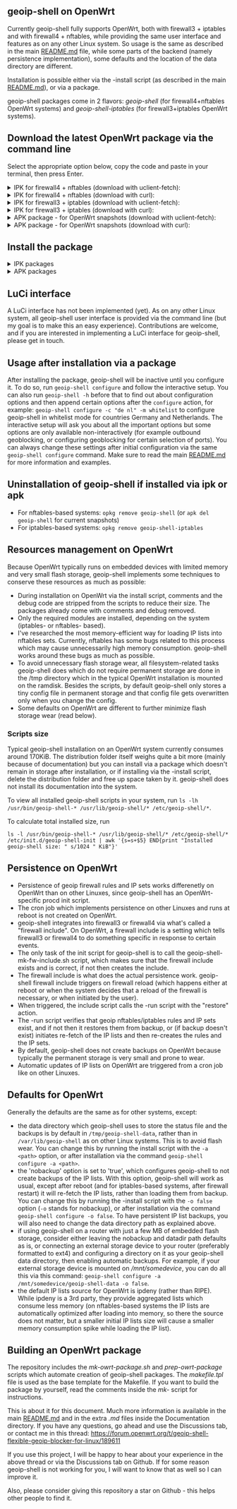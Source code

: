 ## geoip-shell on OpenWrt

Currently geoip-shell fully supports OpenWrt, both with firewall3 + iptables and with firewall4 + nftables, while providing the same user interface and features as on any other Linux system. So usage is the same as described in the main [README.md](/README.md) file, while some parts of the backend (namely persistence implementation), some defaults and the location of the data directory are different.

Installation is possible either via the -install script (as described in the main [README.md](/README.md)), or via a package. 

geoip-shell packages come in 2 flavors: _geoip-shell_ (for firewall4+nftables OpenWrt systems) and _geoip-shell-iptables_ (for firewall3+iptables OpenWrt systems).

## Download the latest OpenWrt package via the command line
Select the appropriate option below, copy the code and paste in your terminal, then press Enter.

<details><summary>IPK for firewall4 + nftables (download with uclient-fetch):</summary>

```
link="$(uclient-fetch https://api.github.com/repos/friendly-bits/geoip-shell/releases -O - | sed 's/\\r//g;s/\\n/\n/g' | grep -m1 -oE 'https://github.com/friendly-bits/geoip-shell/releases/download/v[0-9.]+/geoip-shell_[0-9.]+-r[0-9]+\.ipk')"
filename="${link##*/}"
if [ -n "$filename" ]; then
	uclient-fetch -O "$filename" "$link" &&
	echo "File saved as '$filename'."
else
	echo "Fetch failed. Please download geoip-shell manually."
fi
```
</details>

<details><summary>IPK for firewall4 + nftables (download with curl):</summary>

```
curl -LO "$(curl -s https://api.github.com/repos/friendly-bits/geoip-shell/releases | grep -m1 -oE 'https://github.com/friendly-bits/geoip-shell/releases/download/v[0-9.]+/geoip-shell_[0-9.]+-r[0-9]+\.ipk')"
```
</details>

<details><summary>IPK for firewall3 + iptables (download with uclient-fetch):</summary>

```
link="$(uclient-fetch https://api.github.com/repos/friendly-bits/geoip-shell/releases -O - | sed 's/\\r//g;s/\\n/\n/g' | grep -m1 -oE 'https://github.com/friendly-bits/geoip-shell/releases/download/v[0-9.]+/geoip-shell-iptables_[0-9.]+-r[0-9]+\.ipk')"
filename="${link##*/}"
if [ -n "$filename" ]; then
	uclient-fetch -O "$filename" "$link" &&
	echo "File saved as '$filename'."
else
	echo "Fetch failed. Please download geoip-shell manually."
fi
```
</details>

<details><summary>IPK for firewall3 + iptables (download with curl):</summary>

```
curl -LO "$(curl -s https://api.github.com/repos/friendly-bits/geoip-shell/releases | grep -m1 -oE 'https://github.com/friendly-bits/geoip-shell/releases/download/v[0-9.]+/geoip-shell-iptables_[0-9.]+-r[0-9]+\.ipk')"
```
</details>

<details><summary>APK package - for OpenWrt snapshots (download with uclient-fetch):</summary>

```
link="$(uclient-fetch https://api.github.com/repos/friendly-bits/geoip-shell/releases -O - | sed 's/\\r//g;s/\\n/\n/g' | grep -m1 -oE 'https://github.com/friendly-bits/geoip-shell/releases/download/v[0-9.]+/geoip-shell_[0-9.]+-r[0-9]+\.apk')"
filename="${link##*/}"
if [ -n "$filename" ]; then
	uclient-fetch -O "$filename" "$link"
else
	echo "Fetch failed. Please download geoip-shell manually."
fi
```

</details>

<details><summary>APK package - for OpenWrt snapshots (download with curl):</summary>

```
curl -LO "$(curl -s https://api.github.com/repos/friendly-bits/geoip-shell/releases | grep -m1 -oE 'https://github.com/friendly-bits/geoip-shell/releases/download/v[0-9.]+/geoip-shell_[0-9.]+-r[0-9]+\.apk')"
```
</details>

## Install the package
<details><summary>IPK packages</summary>

```
opkg install <file_name>
```
</details>

<details><summary>APK packages</summary>

```
apk --allow-untrusted add <file_name>
```
The `allow-untrusted` option is required because this package doesn't come from the official OpenWrt repository.
</details>

## LuCi interface
A LuCi interface has not been implemented (yet). As on any other Linux system, all geoip-shell user interface is provided via the command line (but my goal is to make this an easy experience). Contributions are welcome, and if you are interested in implementing a LuCi interface for geoip-shell, please get in touch.

## Usage after installation via a package
After installing the package, geoip-shell will be inactive until you configure it. To do so, run `geoip-shell configure` and follow the interactive setup. You can also run `geoip-shell -h` before that to find out about configuration options and then append certain options after the `configure` action, for example: `geoip-shell configure -c "de nl" -m whitelist` to configure geoip-shell in whitelist mode for countries Germany and Netherlands. The interactive setup will ask you about all the important options but some options are only available non-interactively (for example outbound geoblocking, or configuring geoblocking for certain selection of ports). You can always change these settings after initial configuration via the same `geoip-shell configure` command. Make sure to read the main [README.md](/README.md) for more information and examples.

## Uninstallation of geoip-shell if installed via ipk or apk
- For nftables-based systems: `opkg remove geoip-shell` (or `apk del geoip-shell` for current snapshots)
- For iptables-based systems: `opkg remove geoip-shell-iptables`

## Resources management on OpenWrt
Because OpenWrt typically runs on embedded devices with limited memory and very small flash storage, geoip-shell implements some techniques to conserve these resources as much as possible:
- During installation on OpenWrt via the install script, comments and the debug code are stripped from the scripts to reduce their size. The packages already come with comments and debug removed.
- Only the required modules are installed, depending on the system (iptables- or nftables- based).
- I've researched the most memory-efficient way for loading IP lists into nftables sets. Currently, nftables has some bugs related to this process which may cause unnecessarily high memory consumption. geoip-shell works around these bugs as much as possible.
- To avoid unnecessary flash storage wear, all filesystem-related tasks geoip-shell does which do not require permanent storage are done in the /tmp directory which in the typical OpenWrt installation is mounted on the ramdisk. Besides the scripts, by default geoip-shell only stores a tiny config file in permanent storage and that config file gets overwritten only when you change the config.
- Some defaults on OpenWrt are different to further minimize flash storage wear (read below).

### Scripts size
Typical geoip-shell installation on an OpenWrt system currently consumes around 170KiB. The distribution folder itself weighs quite a bit more (mainly because of documentation) but you can install via a package which doesn't remain in storage after installation, or if installing via the -install script, delete the distribution folder and free up space taken by it. geoip-shell does not install its documentation into the system.

To view all installed geoip-shell scripts in your system, run `ls -lh /usr/bin/geoip-shell-* /usr/lib/geoip-shell/* /etc/geoip-shell/*`.

To calculate total installed size, run

```
ls -l /usr/bin/geoip-shell-* /usr/lib/geoip-shell/* /etc/geoip-shell/* /etc/init.d/geoip-shell-init | awk '{s=s+$5} END{print "Installed geoip-shell size: " s/1024 " KiB"}'
```

## Persistence on OpenWrt
- Persistence of geoip firewall rules and IP sets works differenetly on OpenWrt than on other Linuxes, since geoip-shell has an OpenWrt-specific procd init script.
- The cron job which implements persistence on other Linuxes and runs at reboot is not created on OpenWrt.
- geoip-shell integrates into firewall3 or firewall4 via what's called a "firewall include". On OpenWrt, a firewall include is a setting which tells firewall3 or firewall4 to do something specific in response to certain events.
- The only task of the init script for geoip-shell is to call the geoip-shell-mk-fw-include.sh script, which makes sure that the firewall include exists and is correct, if not then creates the include.
- The firewall include is what does the actual persistence work. geoip-shell firewall include triggers on firewall reload (which happens either at reboot or when the system decides that a reload of the firewall is necessary, or when initiated by the user).
- When triggered, the include script calls the -run script with the "restore" action.
- The -run script verifies that geoip nftables/iptables rules and IP sets exist, and if not then it restores them from backup, or (if backup doesn't exist) initiates re-fetch of the IP lists and then re-creates the rules and the IP sets.
- By default, geoip-shell does not create backups on OpenWrt because typically the permanent storage is very small and prone to wear.
- Automatic updates of IP lists on OpenWrt are triggered from a cron job like on other Linuxes.

## Defaults for OpenWrt
Generally the defaults are the same as for other systems, except:
- the data directory which geoip-shell uses to store the status file and the backups is by default in `/tmp/geoip-shell-data`, rather than in `/var/lib/geoip-shell` as on other Linux systems. This is to avoid flash wear. You can change this by running the install script with the `-a <path>` option, or after installation via the command `geoip-shell configure -a <path>`.
- the 'nobackup' option is set to 'true', which configures geoip-shell to not create backups of the IP lists. With this option, geoip-shell will work as usual, except after reboot (and for iptables-based systems, after firewall restart) it will re-fetch the IP lists, rather than loading them from backup. You can change this by running the -install script with the `-o false` option (`-o` stands for nobackup), or after installation via the command `geoip-shell configure -o false`. To have persistent IP list backups, you will also need to change the data directory path as explained above.
- if using geoip-shell on a router with just a few MB of embedded flash storage, consider either leaving the nobackup and datadir path defaults as is, or connecting an external storage device to your router (preferably formatted to ext4) and configuring a directory on it as your geoip-shell data directory, then enabling automatic backups. For example, if your external storage device is mounted on _/mnt/somedevice_, you can do all this via this command: `geoip-shell configure -a /mnt/somedevice/geoip-shell-data -o false`.
- the default IP lists source for OpenWrt is ipdeny (rather than RIPE). While ipdeny is a 3rd party, they provide aggregated lists which consume less memory (on nftables-based systems the IP lists are automatically optimized after loading into memory, so there the source does not matter, but a smaller initial IP lists size will cause a smaller memory consumption spike while loading the IP list).

## Building an OpenWrt package
The repository includes the _mk-owrt-package.sh_ and _prep-owrt-package_ scripts which automate creation of geoip-shell packages. The _makefile.tpl_ file is used as the base template for the Makefile. If you want to build the package by yourself, read the comments inside the _mk-_ script for instructions.

This is about it for this document. Much more information is available in the main [README.md](/README.md) and in the extra _.md_ files inside the Documentation directory. If you have any questions, go ahead and use the Discussions tab, or contact me in this thread:
https://forum.openwrt.org/t/geoip-shell-flexible-geoip-blocker-for-linux/189611

If you use this project, I will be happy to hear about your experience in the above thread or via the Discussions tab on Github. If for some reason geoip-shell is not working for you, I will want to know that as well so I can improve it.

Also, please consider giving this repository a star on Github - this helps other people to find it.
